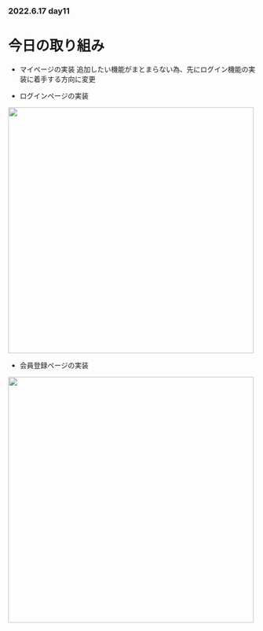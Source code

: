 ### 2022.6.17 day11

# 今日の取り組み

- マイページの実装
  追加したい機能がまとまらない為、先にログイン機能の実装に着手する方向に変更
  
- ログインページの実装
<img src="https://user-images.githubusercontent.com/76232904/174438420-cf6a97a8-b2a8-423a-9872-5bfddee54bf1.png" width="500px">

- 会員登録ページの実装
<img src="https://user-images.githubusercontent.com/76232904/174439954-7ab11415-e1f6-4b00-b5f1-4a94ed1effb4.png" width="500px">
